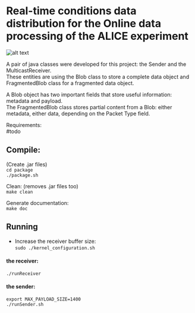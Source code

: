 # Real-time conditions data distribution for the Online data processing of the ALICE experiment


![alt text](https://github.com/dosarudaniel/ReliableMulticastForALICE/blob/master/ReliableMulticast.png)



A pair of java classes were developed for this project: the Sender and the MulticastReceiver.   
These entities are using the Blob class to store a complete data object and FragmentedBlob class for a fragmented data object. 
  
A Blob object has two important fields that store useful information: metadata and payload.   
The FragmentedBlob class stores partial content from a Blob: either metadata, either data, depending on the Packet Type field.   


Requirements:  
#todo  

## Compile:  
(Create .jar files)  
 `cd package`  
 `./package.sh`  

Clean: (removes .jar files too)   
  `make clean`  

Generate documentation:    
  `make doc`      

## Running     
* Increase the receiver buffer size:    
`sudo ./kernel_configuration.sh`  
#### the receiver:     
`./runReceiver`  

#### the sender:
`export MAX_PAYLOAD_SIZE=1400`  
`./runSender.sh`   
